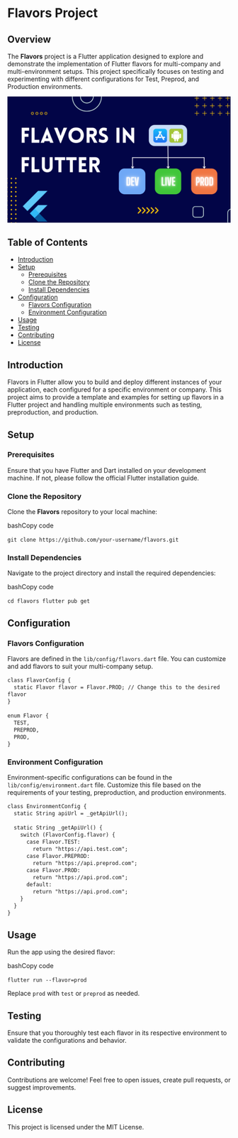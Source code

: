 # Flavors Project

## Overview

The **Flavors** project is a Flutter application designed to explore and demonstrate the implementation of Flutter flavors for multi-company and multi-environment setups. This project specifically focuses on testing and experimenting with different configurations for Test, Preprod, and Production environments.

![alt text](image.png)

## Table of Contents

-   [Introduction](https://chat.openai.com/c/e45130fa-596b-413c-9182-d4aeacc66ab3#introduction)
-   [Setup](https://chat.openai.com/c/e45130fa-596b-413c-9182-d4aeacc66ab3#setup)
    -   [Prerequisites](https://chat.openai.com/c/e45130fa-596b-413c-9182-d4aeacc66ab3#prerequisites)
    -   [Clone the Repository](https://chat.openai.com/c/e45130fa-596b-413c-9182-d4aeacc66ab3#clone-the-repository)
    -   [Install Dependencies](https://chat.openai.com/c/e45130fa-596b-413c-9182-d4aeacc66ab3#install-dependencies)
-   [Configuration](https://chat.openai.com/c/e45130fa-596b-413c-9182-d4aeacc66ab3#configuration)
    -   [Flavors Configuration](https://chat.openai.com/c/e45130fa-596b-413c-9182-d4aeacc66ab3#flavors-configuration)
    -   [Environment Configuration](https://chat.openai.com/c/e45130fa-596b-413c-9182-d4aeacc66ab3#environment-configuration)
-   [Usage](https://chat.openai.com/c/e45130fa-596b-413c-9182-d4aeacc66ab3#usage)
-   [Testing](https://chat.openai.com/c/e45130fa-596b-413c-9182-d4aeacc66ab3#testing)
-   [Contributing](https://chat.openai.com/c/e45130fa-596b-413c-9182-d4aeacc66ab3#contributing)
-   [License](https://chat.openai.com/c/e45130fa-596b-413c-9182-d4aeacc66ab3#license)

## Introduction

Flavors in Flutter allow you to build and deploy different instances of your application, each configured for a specific environment or company. This project aims to provide a template and examples for setting up flavors in a Flutter project and handling multiple environments such as testing, preproduction, and production.

## Setup

### Prerequisites

Ensure that you have Flutter and Dart installed on your development machine. If not, please follow the official Flutter installation guide.

### Clone the Repository

Clone the **Flavors** repository to your local machine:

bashCopy code

`git clone https://github.com/your-username/flavors.git` 

### Install Dependencies

Navigate to the project directory and install the required dependencies:

bashCopy code

`cd flavors
flutter pub get` 

## Configuration

### Flavors Configuration

Flavors are defined in the `lib/config/flavors.dart` file. You can customize and add flavors to suit your multi-company setup.



    class FlavorConfig {
      static Flavor flavor = Flavor.PROD; // Change this to the desired flavor
    }
    
    enum Flavor {
      TEST,
      PREPROD,
      PROD,
    }

### Environment Configuration

Environment-specific configurations can be found in the `lib/config/environment.dart` file. Customize this file based on the requirements of your testing, preproduction, and production environments.


    class EnvironmentConfig {
      static String apiUrl = _getApiUrl();
    
      static String _getApiUrl() {
        switch (FlavorConfig.flavor) {
          case Flavor.TEST:
            return "https://api.test.com";
          case Flavor.PREPROD:
            return "https://api.preprod.com";
          case Flavor.PROD:
            return "https://api.prod.com";
          default:
            return "https://api.prod.com";
        }
      }
    } 

## Usage

Run the app using the desired flavor:

bashCopy code

`flutter run --flavor=prod` 

Replace `prod` with `test` or `preprod` as needed.

## Testing

Ensure that you thoroughly test each flavor in its respective environment to validate the configurations and behavior.

## Contributing

Contributions are welcome! Feel free to open issues, create pull requests, or suggest improvements.

## License

This project is licensed under the MIT License.
